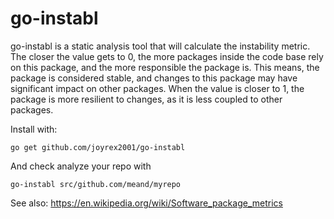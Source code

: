 # go-instabl

go-instabl is a static analysis tool that will calculate the instability
metric. The closer the value gets to 0, the more packages inside the code base
rely on this package, and the more responsible the package is. This means, the
package is considered stable, and changes to this package may have significant
impact on other packages. When the value is closer to 1, the package is more
resilient to changes, as it is less coupled to other packages.

Install with:
```
go get github.com/joyrex2001/go-instabl
```

And check analyze your repo with
```
go-instabl src/github.com/meand/myrepo
```



See also: https://en.wikipedia.org/wiki/Software_package_metrics
